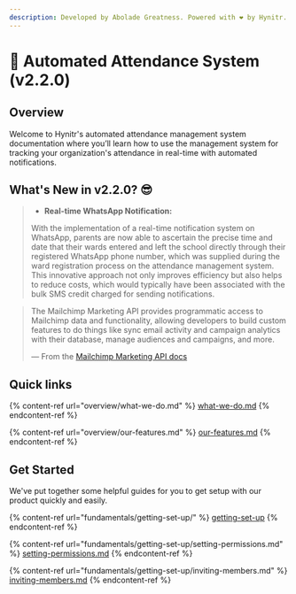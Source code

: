 ```yaml
---
description: Developed by Abolade Greatness. Powered with ❤️ by Hynitr.
---
```


# 🏥 Automated Attendance System (v2.2.0)

## Overview

Welcome to Hynitr's automated attendance management system documentation where you’ll learn how to use the management system for tracking your organization's attendance in real-time with automated notifications.



## What's New in v2.2.0? 😎

> * **Real-time WhatsApp Notification:**&#x20;
>
> With the implementation of a real-time notification system on WhatsApp, parents are now able to ascertain the precise time and date that their wards entered and left the school directly through their registered WhatsApp phone number, which was supplied during the ward registration process on the attendance management system. This innovative approach not only improves efficiency but also helps to reduce costs, which would typically have been associated with the bulk SMS credit charged for sending notifications.

> The Mailchimp Marketing API provides programmatic access to Mailchimp data and functionality, allowing developers to build custom features to do things like sync email activity and campaign analytics with their database, manage audiences and campaigns, and more.
>
> — From the [Mailchimp Marketing API docs](https://mailchimp.com/developer/marketing/docs/fundamentals/)

## Quick links

{% content-ref url="overview/what-we-do.md" %}
[what-we-do.md](overview/what-we-do.md)
{% endcontent-ref %}

{% content-ref url="overview/our-features.md" %}
[our-features.md](overview/our-features.md)
{% endcontent-ref %}

## Get Started

We've put together some helpful guides for you to get setup with our product quickly and easily.

{% content-ref url="fundamentals/getting-set-up/" %}
[getting-set-up](fundamentals/getting-set-up/)
{% endcontent-ref %}

{% content-ref url="fundamentals/getting-set-up/setting-permissions.md" %}
[setting-permissions.md](fundamentals/getting-set-up/setting-permissions.md)
{% endcontent-ref %}

{% content-ref url="fundamentals/getting-set-up/inviting-members.md" %}
[inviting-members.md](fundamentals/getting-set-up/inviting-members.md)
{% endcontent-ref %}

